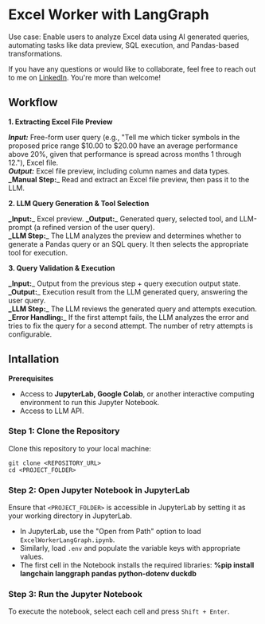 # Excel Worker with LangGraph

Use case: Enable users to analyze Excel data using AI generated queries, automating tasks like data preview, SQL execution, and Pandas-based transformations.

If you have any questions or would like to collaborate, feel free to reach out to me on [LinkedIn](https://www.linkedin.com/in/jenya-stoeva-60477249/). You're more than welcome!

## Workflow

**1. Extracting Excel File Preview**

**_Input:_** Free-form user query (e.g., "Tell me which ticker symbols in the proposed price range $10.00 to $20.00 have an average performance above 20%, given that performance is spread across months 1 through 12."), Excel file.<br>
**_Output:_** Excel file preview, including column names and data types.<br>
**_Manual Step:**_ Read and extract an Excel file preview, then pass it to the LLM.

**2. LLM Query Generation & Tool Selection**

**_Input:**_ Excel preview.
**_Output:**_ Generated query, selected tool, and LLM-prompt (a refined version of the user query).<br>
**_LLM Step:**_ The LLM analyzes the preview and determines whether to generate a Pandas query or an SQL query. It then selects the appropriate tool for execution.

**3. Query Validation & Execution**

**_Input:**_ Output from the previous step + query execution output state.<br>
**_Output:**_ Execution result from the LLM generated query, answering the user query.<br>
**_LLM Step:**_ The LLM reviews the generated query and attempts execution.<br>
**_Error Handling:**_ If the first attempt fails, the LLM analyzes the error and tries to fix the query for a second attempt. The number of retry attempts is configurable.

## Intallation

<b>Prerequisites</b>

* Access to <b>JupyterLab, Google Colab</b>, or another interactive computing environment to run this Jupyter Notebook.
* Access to LLM API.

### Step 1: Clone the Repository

Clone this repository to your local machine:
```
git clone <REPOSITORY_URL>
cd <PROJECT_FOLDER>
```

### Step 2: Open Jupyter Notebook in JupyterLab

Ensure that ```<PROJECT_FOLDER>``` is accessible in JupyterLab by setting it as your working directory in JupyterLab.
 * In JupyterLab, use the "Open from Path" option to load ```ExcelWorkerLangGraph.ipynb```.
 * Similarly, load ```.env``` and populate the variable keys with appropriate values.
 * The first cell in the Notebook installs the required libraries: **%pip install langchain langgraph pandas python-dotenv duckdb**

### Step 3: Run the Jupyter Notebook

To execute the notebook, select each cell and press ```Shift + Enter```.
